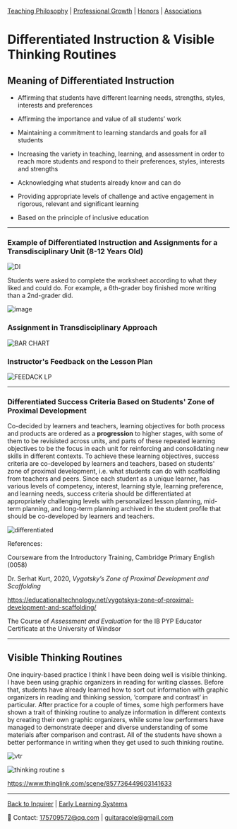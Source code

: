 [Teaching Philosophy](./philosophya.md) | [Professional Growth](./professional.md) | [Honors](./honors.md) | [Associations](./associations.md)

# Differentiated Instruction & Visible Thinking Routines

## Meaning of Differentiated Instruction

- Affirming that students have different learning needs, strengths, styles, interests and preferences

- Affirming the importance and value of all students’ work

- Maintaining a commitment to learning standards and goals for all students

- Increasing the variety in teaching, learning, and assessment in order to reach more students and respond to their preferences, styles, interests and strengths

- Acknowledging what students already know and can do

- Providing appropriate levels of challenge and active engagement in rigorous, relevant and significant learning

- Based on the principle of inclusive education

---

### Example of Differentiated Instruction and Assignments for a Transdisciplinary Unit (8-12 Years Old)

![DI](https://user-images.githubusercontent.com/109213222/182414196-9842b842-2858-45f4-b3ac-82d6ab2df2e1.png)

Students were asked to complete the worksheet according to what they liked and could do. For example, a 6th-grader boy finished more writing than a 2nd-grader did.

![image](https://user-images.githubusercontent.com/109213222/182388879-9e815087-1f18-49c7-85b2-3f92fa7c720b.png)

### Assignment in Transdisciplinary Approach

![BAR CHART](https://user-images.githubusercontent.com/109213222/182414384-e5984a4b-90ed-472f-9aab-c347a59e5fff.png)

### Instructor's Feedback on the Lesson Plan

![FEEDACK LP](https://user-images.githubusercontent.com/109213222/182414610-a804eab8-33cc-45fc-b03d-f96874599125.png)

---

### Differentiated Success Criteria Based on Students' Zone of Proximal Development

Co-decided by learners and teachers, learning objectives for both process and products are ordered as a **progression** to higher stages, with some of them to be revisisted across units, and parts of these repeated learning objectives to be the focus in each unit for reinforcing and consolidating new skills in different contexts. To achieve these learning objectives, success criteria are co-developed by learners and teachers, based on students' zone of proximal development, i.e. what students can do with scaffolding from teachers and peers. Since each student as a unique learner, has various levels of competency, interest, learning style, learning preference, and learning needs, success criteria should be differentiated at appropriately challenging levels with personalized lesson planning, mid-term planning, and long-term planning archived in the student profile that should be co-developed by learners and teachers.

![differentiated](https://user-images.githubusercontent.com/109213222/185276422-280147a2-aa76-4487-a9f2-4cd57d59f4be.JPG)

References:

Courseware from the Introductory Training, Cambridge Primary English (0058)

Dr. Serhat Kurt, 2020, _Vygotsky’s Zone of Proximal Development and Scaffolding_

<https://educationaltechnology.net/vygotskys-zone-of-proximal-development-and-scaffolding/>

The Course of _Assessment and Evaluation_ for the IB PYP Educator Certificate at the University of Windsor 

---

## Visible Thinking Routines

One inquiry-based practice I think I have been doing well is visible thinking. I have been using graphic organizers in reading for writing classes. Before that, students have already learned how to sort out information with graphic organizers in reading and thinking session, ‘compare and contrast’ in particular. After practice for a couple of times, some high performers have shown a trait of thinking routine to analyze information in different contexts by creating their own graphic organizers, while some low performers have managed to demonstrate deeper and diverse understanding of some materials after comparison and contrast. All of the students have shown a better performance in writing when they get used to such thinking routine.

![vtr](https://user-images.githubusercontent.com/109213222/183083580-8801a6d2-6f34-44e6-88c2-aa9c5c4ba58a.JPG)

![thinking routine s](https://user-images.githubusercontent.com/109213222/183058520-c0ec7f46-9924-467e-a6bf-f0c7daa4304b.JPG)

<https://www.thinglink.com/scene/857736449603141633>

---

 [Back to Inquirer](./teachingandlearning4) | [Early Learning Systems](./earlylearning.md)

📧 Contact:
<175709572@qq.com> | <guitaracole@gmail.com>
